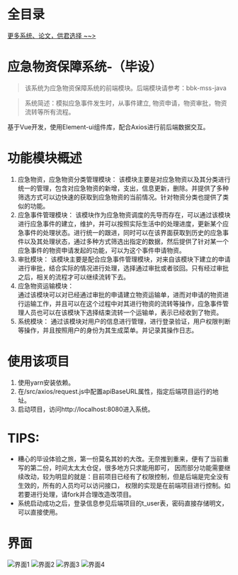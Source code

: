 # 全目录

[更多系统、论文，供君选择 ~~>](https://www.bitwise.net.cn)
# 应急物资保障系统-（毕设）

> 该系统为应急物资保障系统的前端模块。后端模块请参考：bbk-mss-java

> 系统简述：模拟应急事件发生时，从事件建立, 物资申请，物资审批，物资流转等所有流程。

基于Vue开发，使用Element-ui组件库，配合Axios进行前后端数据交互。

# 功能模块概述

1. 应急物资，应急物资分类管理模块：
该模块主要是对应急物资以及其分类进行统一的管理，包含对应急物资的新增，支出，信息更新，删除。并提供了多种筛选方式可以边快速的获取到应急物资的当前情况。针对物资分类也提供了类似的功能。
2. 应急事件管理模块：
该模块作为应急物资调度的先导而存在，可以通过该模块进行应急事件的建立，维护，并可以按照实际生活中的处理进度，更新某个应急事件的处理状态。进行统一的跟进，同时可以在该界面获取到历史的应急事件以及其处理状态，通过多种方式筛选出指定的数据，然后提供了针对某一个应急事件的物资申请发起的功能，可以为这个事件申请物资。
3. 审批模块：
该模块主要是配合应急事件管理模块，对来自该模块下建立的申请进行审批，结合实际的情况进行处理，选择通过审批或者驳回。只有经过审批之后，相关的流程才可以继续流转下去。
4. 应急物资运输模块：  
通过该模块可以对已经通过审批的申请建立物资运输单，进而对申请的物资进行运输工作，并且可以在这个过程中对其进行物资的流转等操作，应急事件管理人员也可以在该模块下选择结束流转一个运输单，表示已经收到了物资。
5. 系统模块：
通过该模块对用户的信息进行管理，进行登录验证，用户权限判断等操作，并且按照用户的身份为其生成菜单。并记录其操作日志。

# 使用该项目
1. 使用yarn安装依赖。
2. 在/src/axios/request.js中配置apiBaseURL属性，指定后端项目运行的地址。
3. 启动项目，访问http://localhost:8080进入系统。

# TIPS:
- 糟心的毕设体验之旅，第一份莫名其妙的大改。无奈推到重来，便有了当前重写的第二份，时间太太太仓促，很多地方只求能用即可，
因而部分功能需要继续改动，较为明显的就是：目前项目已经有了权限控制，但是后端是完全没有生效的，所有的人员均可以访问接口，
权限的实现是在前端项目进行控制。如若要进行处理，请fork并合理改造改项目。
- 系统启动成功之后，登录信息参见后端项目的t_user表，密码直接存储明文，可以直接使用。

# 界面
![界面1](https://gitee.com/xu_gong_kai/bbk-static-resource/raw/master/%E5%BA%94%E6%80%A5%E7%89%A9%E8%B5%84%E4%BF%9D%E9%9A%9C%E7%B3%BB%E7%BB%9F/mss01.jpg)
![界面2](https://gitee.com/xu_gong_kai/bbk-static-resource/raw/master/%E5%BA%94%E6%80%A5%E7%89%A9%E8%B5%84%E4%BF%9D%E9%9A%9C%E7%B3%BB%E7%BB%9F/mss02.jpg)
![界面3](https://gitee.com/xu_gong_kai/bbk-static-resource/raw/master/%E5%BA%94%E6%80%A5%E7%89%A9%E8%B5%84%E4%BF%9D%E9%9A%9C%E7%B3%BB%E7%BB%9F/mss03.jpg)
![界面4](https://gitee.com/xu_gong_kai/bbk-static-resource/raw/master/%E5%BA%94%E6%80%A5%E7%89%A9%E8%B5%84%E4%BF%9D%E9%9A%9C%E7%B3%BB%E7%BB%9F/mss04.jpg)